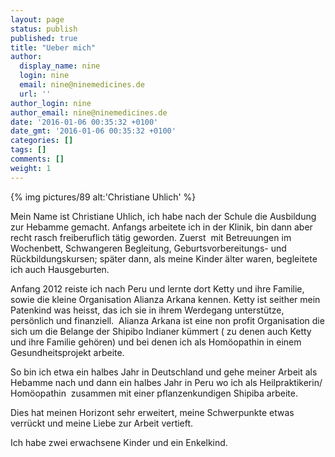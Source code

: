 ```yaml
---
layout: page
status: publish
published: true
title: "Ueber mich"
author:
  display_name: nine
  login: nine
  email: nine@ninemedicines.de
  url: ''
author_login: nine
author_email: nine@ninemedicines.de
date: '2016-01-06 00:35:32 +0100'
date_gmt: '2016-01-06 00:35:32 +0100'
categories: []
tags: []
comments: []
weight: 1
---
```

{% img pictures/89 alt:'Christiane Uhlich' %}

Mein Name ist Christiane Uhlich, ich habe nach der Schule die Ausbildung zur Hebamme gemacht. Anfangs arbeitete ich in der Klinik, bin dann aber recht rasch freiberuflich t&auml;tig geworden. Zuerst &nbsp;mit Betreuungen im Wochenbett, Schwangeren Begleitung, Geburtsvorbereitungs- und R&uuml;ckbildungskursen; sp&auml;ter dann, als meine Kinder &auml;lter waren, begleitete ich auch Hausgeburten.

Anfang 2012 reiste ich nach Peru und lernte dort Ketty und ihre Familie, sowie die kleine Organisation Alianza Arkana kennen. Ketty ist seither mein Patenkind was heisst, das ich sie in ihrem Werdegang unterst&uuml;tze, pers&ouml;nlich und finanziell. &nbsp;Alianza Arkana ist eine non profit Organisation die sich um die Belange der Shipibo Indianer k&uuml;mmert ( zu denen auch Ketty und ihre Familie geh&ouml;ren) und bei denen ich als Hom&ouml;opathin in einem Gesundheitsprojekt arbeite.

So bin ich etwa ein halbes Jahr in Deutschland und gehe meiner Arbeit als Hebamme nach und dann ein halbes Jahr in Peru wo ich als Heilpraktikerin&#47; Hom&ouml;opathin &nbsp;zusammen mit einer pflanzenkundigen Shipiba arbeite.

Dies hat meinen Horizont sehr erweitert, meine Schwerpunkte etwas verr&uuml;ckt und meine Liebe zur Arbeit vertieft.

Ich habe zwei erwachsene Kinder und ein Enkelkind.
